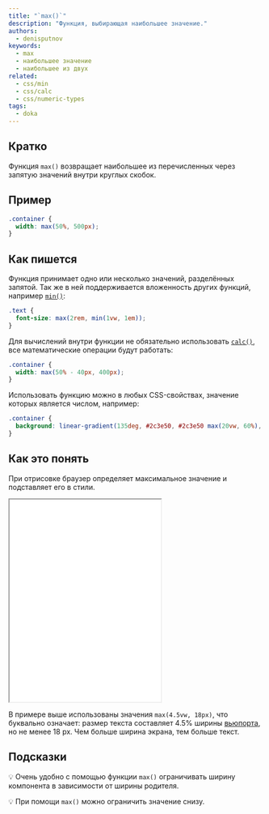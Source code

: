 ```yaml
---
title: "`max()`"
description: "Функция, выбирающая наибольшее значение."
authors:
  - denisputnov
keywords:
  - max
  - наибольшее значение
  - наибольшее из двух
related:
  - css/min
  - css/calc
  - css/numeric-types
tags:
  - doka
---
```


## Кратко

Функция `max()` возвращает наибольшее из перечисленных через запятую значений внутри круглых скобок.

## Пример

```css
.container {
  width: max(50%, 500px);
}
```

## Как пишется

Функция принимает одно или несколько значений, разделённых запятой. Так же в ней поддерживается вложенность других функций, например [`min()`](/css/min/):

```css
.text {
  font-size: max(2rem, min(1vw, 1em));
}
```

Для вычислений внутри функции не обязательно использовать [`calc()`](/css/calc/), все математические операции будут работать:

```css
.container {
  width: max(50% - 40px, 400px);
}
```

Использовать функцию можно в любых CSS-свойствах, значение которых является числом, например:

```css
.container {
  background: linear-gradient(135deg, #2c3e50, #2c3e50 max(20vw, 60%), #3498db);
}
```

## Как это понять

При отрисовке браузер определяет максимальное значение и подставляет его в стили.

<iframe title="Работа функции max()" src="demos/view/index.html" height="400"></iframe>

В примере выше использованы значения `max(4.5vw, 18px)`, что буквально означает: размер текста составляет 4.5% ширины [вьюпорта](/css/vw-vh/#vw), но не менее 18 px. Чем больше ширина экрана, тем больше текст.

## Подсказки

💡 Очень удобно с помощью функции `max()` ограничивать ширину компонента в зависимости от ширины родителя.

💡 При помощи `max()` можно ограничить значение снизу.
